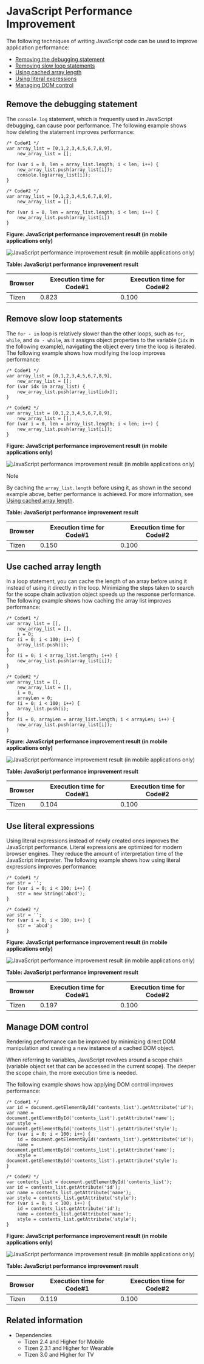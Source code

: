 # JavaScript Performance Improvement

The following techniques of writing JavaScript code can be used to improve application performance:

- [Removing the debugging statement](#removing-the-debugging-statement)
- [Removing slow loop statements](#removing-slow-loop-statements)
- [Using cached array length](#using-cached-array-length)
- [Using literal expressions](#using-literal-expressions)
- [Managing DOM control](#managing-dom-control)

## Remove the debugging statement

 The `console.log` statement, which is frequently used in JavaScript debugging, can cause poor performance. The following example shows how deleting the statement improves performance:

```
/* Code#1 */
var array_list = [0,1,2,3,4,5,6,7,8,9],
    new_array_list = [];

for (var i = 0, len = array_list.length; i < len; i++) {
    new_array_list.push(array_list[i]);
    console.log(array_list[i]);
}
```

```
/* Code#2 */
var array_list = [0,1,2,3,4,5,6,7,8,9],
    new_array_list = [];

for (var i = 0, len = array_list.length; i < len; i++) {
    new_array_list.push(array_list[i])
}
```

**Figure: JavaScript performance improvement result (in mobile applications only)**

![JavaScript performance improvement result (in mobile applications only)](./media/js_perform_result_debug.png)

**Table: JavaScript performance improvement result**

| Browser | Execution time for Code#1 | Execution time for Code#2 |
|---------|---------------------------|---------------------------|
| Tizen   | 0.823                     | 0.100                     |

## Remove slow loop statements

 The `for - in` loop is relatively slower than the other loops, such as `for`, `while`, and `do - while`, as it assigns object properties to the variable (`idx` in the following example), navigating the object every time the loop is iterated. The following example shows how modifying the loop improves performance:

```
/* Code#1 */
var array_list = [0,1,2,3,4,5,6,7,8,9],
    new_array_list = [];
for (var idx in array_list) {
    new_array_list.push(array_list[idx]);
}
```

```
/* Code#2 */
var array_list = [0,1,2,3,4,5,6,7,8,9],
    new_array_list = [];
for (var i = 0, len = array_list.length; i < len; i++) {
    new_array_list.push(array_list[i]);
}
```

**Figure: JavaScript performance improvement result (in mobile applications only)**

![JavaScript performance improvement result (in mobile applications only)](./media/js_perform_result_loop.png)

> [!NOTE]
> By caching the `array_list.length` before using it, as shown in the second example above, better performance is achieved. For more information, see [Using cached array length](#arraylength).

**Table: JavaScript performance improvement result**

| Browser | Execution time for Code#1 | Execution time for Code#2 |
|---------|---------------------------|---------------------------|
| Tizen   | 0.150                     | 0.100                     |

<a name="arraylength"></a>
## Use cached array length

In a loop statement, you can cache the length of an array before using it instead of using it directly in the loop. Minimizing the steps taken to search for the scope chain activation object speeds up the response performance. The following example shows how caching the array list improves performance:

```
/* Code#1 */
var array_list = [],
    new_array_list = [],
    i = 0;
for (i = 0; i < 100; i++) {
    array_list.push(i);
}
for (i = 0; i < array_list.length; i++) {
    new_array_list.push(array_list[i]);
}
```

```
/* Code#2 */
var array_list = [],
    new_array_list = [],
    i = 0,
    arrayLen = 0;
for (i = 0; i < 100; i++) {
    array_list.push(i);
}
for (i = 0, arrayLen = array_list.length; i < arrayLen; i++) {
    new_array_list.push(array_list[i]);
}
```

**Figure: JavaScript performance improvement result (in mobile applications only)**

![JavaScript performance improvement result (in mobile applications only)](./media/js_perform_result_array.png)

**Table: JavaScript performance improvement result**

| Browser | Execution time for Code#1 | Execution time for Code#2 |
|---------|---------------------------|---------------------------|
| Tizen   | 0.104                     | 0.100                     |

## Use literal expressions

 Using literal expressions instead of newly created ones improves the JavaScript performance. Literal expressions are optimized for modern browser engines. They reduce the amount of interpretation time of the JavaScript interpreter. The following example shows how using literal expressions improves performance:

```
/* Code#1 */
var str = '';
for (var i = 0; i < 100; i++) {
    str = new String('abcd');
}
```

```
/* Code#2 */
var str = '';
for (var i = 0; i < 100; i++) {
    str = 'abcd';
}
```

**Figure: JavaScript performance improvement result (in mobile applications only)**

![JavaScript performance improvement result (in mobile applications only)](./media/js_perform_result_literal.png)

**Table: JavaScript performance improvement result**

| Browser | Execution time for Code#1 | Execution time for Code#2 |
|---------|---------------------------|---------------------------|
| Tizen   | 0.197                     | 0.100                     |

## Manage DOM control

 Rendering performance can be improved by minimizing direct DOM manipulation and creating a new instance of a cached DOM object.

When referring to variables, JavaScript revolves around a scope chain (variable object set that can be accessed in the current scope). The deeper the scope chain, the more execution time is needed.

The following example shows how applying DOM control improves performance:

```
/* Code#1 */
var id = document.getElementById('contents_list').getAttribute('id');
var name = document.getElementById('contents_list').getAttribute('name');
var style = document.getElementById('contents_list').getAttribute('style');
for (var i = 0; i < 100; i++) {
    id = document.getElementById('contents_list').getAttribute('id');
    name = document.getElementById('contents_list').getAttribute('name');
    style = document.getElementById('contents_list').getAttribute('style');
}
```

```
/* Code#2 */
var contents_list = document.getElementById('contents_list');
var id = contents_list.getAttribute('id');
var name = contents_list.getAttribute('name');
var style = contents_list.getAttribute('style');
for (var i = 0; i < 100; i++) {
    id = contents_list.getAttribute('id');
    name = contents_list.getAttribute('name');
    style = contents_list.getAttribute('style');
}
```

**Figure: JavaScript performance improvement result (in mobile applications only)**

![JavaScript performance improvement result (in mobile applications only)](./media/js_perform_result_js_dom.png)

**Table: JavaScript performance improvement result**

| Browser | Execution time for Code#1 | Execution time for Code#2 |
|---------|---------------------------|---------------------------|
| Tizen   | 0.119                     | 0.100                     |

## Related information
- Dependencies
  - Tizen 2.4 and Higher for Mobile
  - Tizen 2.3.1 and Higher for Wearable
  - Tizen 3.0 and Higher for TV
